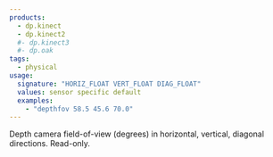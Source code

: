 ```yaml
---
products:
  - dp.kinect
  - dp.kinect2
  #- dp.kinect3
  #- dp.oak
tags:
  - physical
usage:
  signature: "HORIZ_FLOAT VERT_FLOAT DIAG_FLOAT"
  values: sensor specific default
  examples:
    - "depthfov 58.5 45.6 70.0"
---
```


Depth camera field-of-view (degrees) in horizontal, vertical, diagonal
directions. Read-only.
